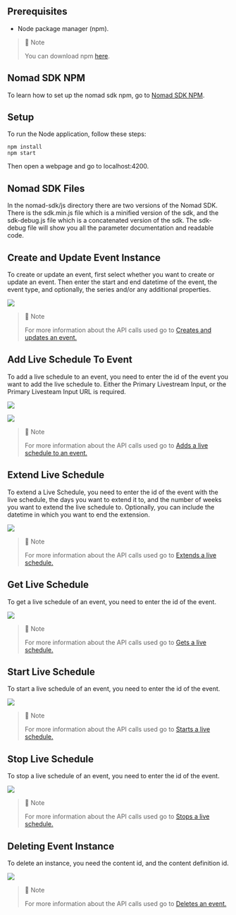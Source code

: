 ## Prerequisites

- Node package manager (npm).

> 📘 Note
> 
> You can download npm [here](https://nodejs.org/en/download).

## Nomad SDK NPM

To learn how to set up the nomad sdk npm, go to [Nomad SDK NPM](doc:nomad-sdk).

## Setup

To run the Node application, follow these steps:
```
npm install
npm start
```

Then open a webpage and go to localhost:4200.

## Nomad SDK Files

In the nomad-sdk/js directory there are two versions of the Nomad SDK. There is the sdk.min.js file which is a minified version of the sdk, and the sdk-debug.js file which is a concatenated version of the sdk. The sdk-debug file will show you all the parameter documentation and readable code.

## Create and Update Event Instance

To create or update an event, first select whether you want to create or update an event. Then enter the start and end datetime of the event, the event type, and optionally, the series and/or any additional properties.

![](images/creating-and-updating-event.png)

> 📘 Note
> 
> For more information about the API calls used go to [Creates and updates an event.](ref:createandupdateevent)

## Add Live Schedule To Event

To add a live schedule to an event, you need to enter the id of the event you want to add the live schedule to. Either the Primary Livestream Input, or the Primary Livesteam Input URL is required.

![](images/add-live-schedule-to-event.png)

![](images/add-live-schedule-to-event-2.png)

> 📘 Note
> 
> For more information about the API calls used go to [Adds a live schedule to an event.](ref:addlivescheduletoevent)

## Extend Live Schedule

To extend a Live Schedule, you need to enter the id of the event with the live schedule, the days you want to extend it to, and the number of weeks you want to extend the live schedule to. Optionally, you can include the datetime in which you want to end the extension.

![](images/extent-live-schedule.png)

> 📘 Note
> 
> For more information about the API calls used go to [Extends a live schedule.](ref:extendliveschedule)

## Get Live Schedule

To get a live schedule of an event, you need to enter the id of the event.

![](images/get-live-schedule.png)

> 📘 Note
> 
> For more information about the API calls used go to [Gets a live schedule.](ref:getliveschedule)

## Start Live Schedule

To start a live schedule of an event, you need to enter the id of the event.

![](images/start-live-schedule.png)

> 📘 Note
> 
> For more information about the API calls used go to [Starts a live schedule.](ref:startliveschedule)

## Stop Live Schedule

To stop a live schedule of an event, you need to enter the id of the event.

![](images/stop-live-schedule.png)

> 📘 Note
> 
> For more information about the API calls used go to [Stops a live schedule.](ref:stopliveschedule)

## Deleting Event Instance

To delete an instance, you need the content id, and the content definition id.

![](images/delete-event-instance.png)

> 📘 Note
> 
> For more information about the API calls used go to [Deletes an event.](ref:deleteevent)